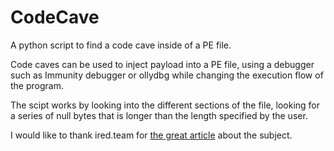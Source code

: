 # CodeCave
A python script to find a code cave inside of a PE file.

Code caves can be used to inject payload into a PE file, using a debugger such as Immunity debugger or ollydbg while changing the execution flow of the program.

The scipt works by looking into the different sections of the file, looking for a series of null bytes that is longer than the length specified by the user.

I would like to thank ired.team for [the great article](https://ired.team/offensive-security/code-injection-process-injection/backdooring-portable-executables-pe-with-shellcode) about the subject.
